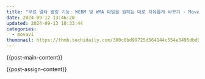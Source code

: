 ```yaml
---
title: "무료 델타 웹링 기능: WEBM 및 WMA 파일을 원하는 대로 자유롭게 바꾸기 - Movavi"
date: 2024-09-12 13:46:20
updated: 2024-09-13 10:33:44
categories:
  - movavi
thumbnail: https://thmb.techidaily.com/380c0bd99725d564144c554e3495dbd9ae260fd185cc36120b3c443e5fa292b5.JPEG
---
```


{{post-main-content}}

<ins class="adsbygoogle"
     style="display:block"
     data-ad-format="autorelaxed"
     data-ad-client="ca-pub-7571918770474297"
     data-ad-slot="1223367746"></ins>

{{post-assign-content}}

<ins class="adsbygoogle"
     style="display:block"
     data-ad-client="ca-pub-7571918770474297"
     data-ad-slot="8358498916"
     data-ad-format="auto"
     data-full-width-responsive="true"></ins>
